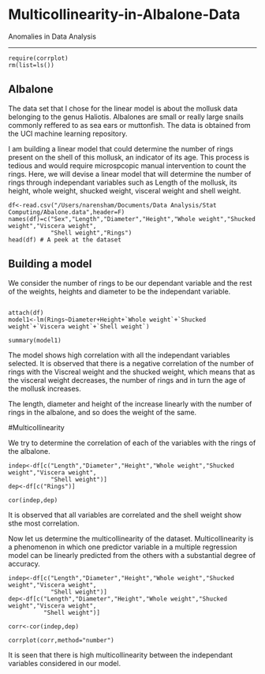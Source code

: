 # Multicollinearity-in-Albalone-Data
Anomalies in Data Analysis

---


```{r, include=FALSE}
require(corrplot)
rm(list=ls())
```

## Albalone 

The data set that I chose for the linear model is about the mollusk data belonging to the genus Haliotis. Albalones are small or really large snails commonly reffered to as sea ears or muttonfish. The data is obtained from the UCI machine learning repository. 

I am building a linear model that could determine the number of rings present on the shell of this mollusk, an indicator of its age. This process is tedious and would require microspcopic manual intervention to count the rings. Here, we will devise a linear model that will determine the number of rings through independant variables such as Length of the mollusk, its height, whole weight, shucked weight, visceral weight and shell weight.


```{r}
df<-read.csv("/Users/narensham/Documents/Data Analysis/Stat Computing/Abalone.data",header=F)
names(df)=c("Sex","Length","Diameter","Height","Whole weight","Shucked weight","Viscera weight",
            "Shell weight","Rings")
head(df) # A peek at the dataset
```

## Building a model

We consider the number of rings to be our dependant variable and the rest of the weights, heights and diameter to be the independant variable.


```{r}

attach(df)
model1<-lm(Rings~Diameter+Height+`Whole weight`+`Shucked weight`+`Viscera weight`+`Shell weight`)

summary(model1)

```

The model shows high correlation with all the independant variables selected. It is observed that there is a negative correlation of the number of rings with the Viscreal weight and the shucked weight, which means that as the visceral weight decreases, the number of rings and in turn the age of the mollusk increases.

The length, diameter and height of the increase linearly with the number of rings in the albalone, and so does the weight of the same.

#Multicollinearity

We try to determine the correlation of each of the variables with the rings of the albalone.

```{r}
indep<-df[c("Length","Diameter","Height","Whole weight","Shucked weight","Viscera weight",
            "Shell weight")]
dep<-df[c("Rings")]

cor(indep,dep)
```
It is observed that all variables are correlated and the shell weight show sthe most correlation.

Now let us determine the multicollinearity of the dataset. Multicollinearity is a phenomenon in which one predictor variable in a multiple regression model can be linearly predicted from the others with a substantial degree of accuracy.

```{r}
indep<-df[c("Length","Diameter","Height","Whole weight","Shucked weight","Viscera weight",
            "Shell weight")]
dep<-df[c("Length","Diameter","Height","Whole weight","Shucked weight","Viscera weight",
          "Shell weight")]

corr<-cor(indep,dep)

corrplot(corr,method="number")

```

It is seen that there is high multicollinearity between the independant variables considered in our model. 
